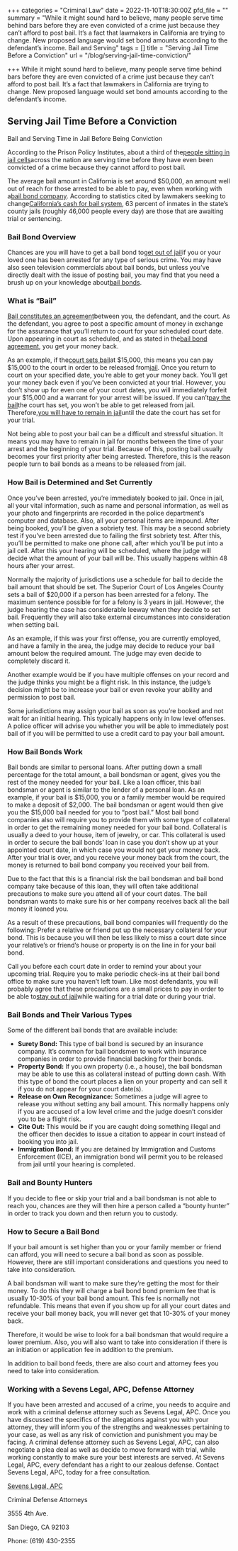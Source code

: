 +++
categories = "Criminal Law"
date = 2022-11-10T18:30:00Z
pfd_file = ""
summary = "While it might sound hard to believe, many people serve time behind bars before they are even convicted of a crime just because they can’t afford to post bail. It’s a fact that lawmakers in California are trying to change. New proposed language would set bond amounts according to the defendant’s income. Bail and Serving"
tags = []
title = "Serving Jail Time Before a Conviction"
url = "/blog/serving-jail-time-conviction/"

+++
While it might sound hard to believe, many people serve time behind bars before they are even convicted of a crime just because they can’t afford to post bail. It’s a fact that lawmakers in California are trying to change. New proposed language would set bond amounts according to the defendant’s income.

## Serving Jail Time Before a Conviction

Bail and Serving Time in Jail Before Being Conviction

According to the Prison Policy Institutes, about a third of the[people sitting in jail cells](https://www.sevenslegal.com/)across the nation are serving time before they have even been convicted of a crime because they cannot afford to post bail.

The average bail amount in California is set around $50,000, an amount well out of reach for those arrested to be able to pay, even when working with a[bail bond company](https://www.sevenslegal.com/). According to statistics cited by lawmakers seeking to change[California’s cash for bail system](https://www.sevenslegal.com/), 63 percent of inmates in the state’s county jails (roughly 46,000 people every day) are those that are awaiting trial or sentencing.

### Bail Bond Overview

Chances are you will have to get a bail bond to[get out of jail](https://www.sevenslegal.com/)if you or your loved one has been arrested for any type of serious crime. You may have also seen television commercials about bail bonds, but unless you’ve directly dealt with the issue of posting bail, you may find that you need a brush up on your knowledge about[bail bonds](https://www.sevenslegal.com/).

### What is “Bail”

[Bail constitutes an agreement](https://www.sevenslegal.com/)between you, the defendant, and the court. As the defendant, you agree to post a specific amount of money in exchange for the assurance that you’ll return to court for your scheduled court date. Upon appearing in court as scheduled, and as stated in the[bail bond agreement](https://www.sevenslegal.com/), you get your money back.

As an example, if the[court sets bail](https://www.sevenslegal.com/)at $15,000, this means you can pay $15,000 to the court in order to be released from[jail](https://www.sevenslegal.com/). Once you return to court on your specified date, you’re able to get your money back. You’ll get your money back even if you’ve been convicted at your trial. However, you don’t show up for even one of your court dates, you will immediately forfeit your $15,000 and a warrant for your arrest will be issued. If you can’t[pay the bail](https://www.sevenslegal.com/)the court has set, you won’t be able to get released from jail. Therefore,[you will have to remain in jail](https://www.sevenslegal.com/)until the date the court has set for your trial.

Not being able to post your bail can be a difficult and stressful situation. It means you may have to remain in jail for months between the time of your arrest and the beginning of your trial. Because of this, posting bail usually becomes your first priority after being arrested. Therefore, this is the reason people turn to bail bonds as a means to be released from jail.

### How Bail is Determined and Set Currently

Once you’ve been arrested, you’re immediately booked to jail. Once in jail, all your vital information, such as name and personal information, as well as your photo and fingerprints are recorded in the police department’s computer and database. Also, all your personal items are impound. After being booked, you’ll be given a sobriety test. This may be a second sobriety test if you’ve been arrested due to failing the first sobriety test. After this, you’ll be permitted to make one phone call, after which you’ll be put into a jail cell. After this your hearing will be scheduled, where the judge will decide what the amount of your bail will be. This usually happens within 48 hours after your arrest.

Normally the majority of jurisdictions use a schedule for bail to decide the bail amount that should be set. The Superior Court of Los Angeles County sets a bail of $20,000 if a person has been arrested for a felony. The maximum sentence possible for for a felony is 3 years in jail. However, the judge hearing the case has considerable leeway when they decide to set bail. Frequently they will also take external circumstances into consideration when setting bail.

As an example, if this was your first offense, you are currently employed, and have a family in the area, the judge may decide to reduce your bail amount below the required amount. The judge may even decide to completely discard it.

Another example would be if you have multiple offenses on your record and the judge thinks you might be a flight risk. In this instance, the judge’s decision might be to increase your bail or even revoke your ability and permission to post bail.

Some jurisdictions may assign your bail as soon as you’re booked and not wait for an initial hearing. This typically happens only in low level offenses. A police officer will advise you whether you will be able to immediately post bail of if you will be permitted to use a credit card to pay your bail amount.

### How Bail Bonds Work

Bail bonds are similar to personal loans. After putting down a small percentage for the total amount, a bail bondsman or agent, gives you the rest of the money needed for your bail. Like a loan officer, this bail bondsman or agent is similar to the lender of a personal loan. As an example, if your bail is $15,000, you or a family member would be required to make a deposit of $2,000. The bail bondsman or agent would then give you the $15,000 bail needed for you to “post bail.” Most bail bond companies also will require you to provide them with some type of collateral in order to get the remaining money needed for your bail bond. Collateral is usually a deed to your house, item of jewelry, or car. This collateral is used in order to secure the bail bonds’ loan in case you don’t show up at your appointed court date, in which case you would not get your money back. After your trial is over, and you receive your money back from the court, the money is returned to bail bond company you received your bail from.

Due to the fact that this is a financial risk the bail bondsman and bail bond company take because of this loan, they will often take additional precautions to make sure you attend all of your court dates. The bail bondsman wants to make sure his or her company receives back all the bail money it loaned you.

As a result of these precautions, bail bond companies will frequently do the following: Prefer a relative or friend put up the necessary collateral for your bond. This is because you will then be less likely to miss a court date since your relative’s or friend’s house or property is on the line in for your bail bond.

Call you before each court date in order to remind your about your upcoming trial. Require you to make periodic check-ins at their bail bond office to make sure you haven’t left town. Like most defendants, you will probably agree that these precautions are a small prices to pay in order to be able to[stay out of jail](https://www.sevenslegal.com/)while waiting for a trial date or during your trial.

### Bail Bonds and Their Various Types

Some of the different bail bonds that are available include:

* **Surety Bond:** This type of bail bond is secured by an insurance company. It’s common for bail bondsmen to work with insurance companies in order to provide financial backing for their bonds.
* **Property Bond:** If you own property (i.e., a house), the bail bondsman may be able to use this as collateral instead of putting down cash. With this type of bond the court places a lien on your property and can sell it if you do not appear for your court date(s).
* **Release on Own Recognizance:** Sometimes a judge will agree to release you without setting any bail amount. This normally happens only if you are accused of a low level crime and the judge doesn’t consider you to be a flight risk.
* **Cite Out:** This would be if you are caught doing something illegal and the officer then decides to issue a citation to appear in court instead of booking you into jail.
* **Immigration Bond:** If you are detained by Immigration and Customs Enforcement (ICE), an immigration bond will permit you to be released from jail until your hearing is completed.

### Bail and Bounty Hunters

If you decide to flee or skip your trial and a bail bondsman is not able to reach you, chances are they will then hire a person called a “bounty hunter” in order to track you down and then return you to custody.

### How to Secure a Bail Bond

If your bail amount is set higher than you or your family member or friend can afford, you will need to secure a bail bond as soon as possible. However, there are still important considerations and questions you need to take into consideration.

A bail bondsman will want to make sure they’re getting the most for their money. To do this they will charge a bail bond bond premium fee that is usually 10-30% of your bail bond amount. This fee is normally not refundable. This means that even if you show up for all your court dates and receive your bail money back, you will never get that 10-30% of your money back.

Therefore, it would be wise to look for a bail bondsman that would require a lower premium. Also, you will also want to take into consideration if there is an initiation or application fee in addition to the premium.

In addition to bail bond feeds, there are also court and attorney fees you need to take into consideration.

### Working with a Sevens Legal, APC, Defense Attorney

If you have been arrested and accused of a crime, you needs to acquire and work with a criminal defense attorney such as Sevens Legal, APC. Once you have discussed the specifics of the allegations against you with your attorney, they will inform you of the strengths and weaknesses pertaining to your case, as well as any risk of conviction and punishment you may be facing. A criminal defense attorney such as Sevens Legal, APC, can also negotiate a plea deal as well as decide to move forward with trial, while working constantly to make sure your best interests are served. At Sevens Legal, APC, every defendant has a right to our zealous defense. Contact Sevens Legal, APC, today for a free consultation.

[Sevens Legal, APC](https://www.sevenslegal.com/ "Sevens Legal, APC")

Criminal Defense Attorneys

3555 4th Ave.

San Diego, CA 92103

Phone: (619) 430-2355